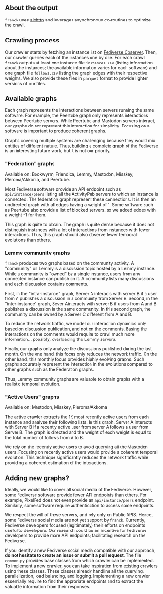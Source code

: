 ## About the output

`franck` uses [aiohttp](https://docs.aiohttp.org/en/stable/index.html) and leverages asynchronous co-routines to optimize the crawl.

## Crawling process

Our crawler starts by fetching an instance list on [Fediverse Observer](https://fediverse.observer).
Then, our crawler queries each of the instances one by one.
For each crawl, `franck` outputs at least one instance file `instances.csv` (listing information about the instances; the available information varies for each software) and one graph file `follows.csv` listing the graph edges with their respective weights.
We also provide these files in `parquet` format to provide lighter versions of our files.

## Available graphs

Each graph represents the interactions between servers running the same software.
For example, the Peertube graph only represents interactions between Peertube servers.
While Peertube and Mastodon servers interact, our graphs do not represent this interaction for simplicity.
Focusing on a software is important to produce coherent graphs.

Graphs covering multiple systems are challenging because they would mix entities of different nature.
Thus, building a complete graph of the Fediverse is an interesting future work, but it is not our priority.

### "Federation" graphs

Available on: Bookwyrm, Friendica, Lemmy, Mastodon, Misskey, Pleroma/Akkoma, and Peertube.

Most Fediverse software provide an API endpoint such as `api/instance/peers` listing all the ActivityPub servers to which an instance is connected.
The federation graph represent these connections.
It is then an undirected graph with all edges having a weight of 1.
Some software such as Peertube also provide a list of blocked servers, so we added edges with a weight -1 for them.

This graph is quite to obtain.
The graph is quite dense because it does not distinguish instances with a lot of interactions from instances with fewer interactions.
Thus, this graph should also observe fewer temporal evolutions than others.


### Lemmy community graphs

`franck` produces two graphs based on the community activity.
A "community" on Lemmy is a discussion topic hosted by a Lemmy instance.
While a community is "owned" by a single instance, users from any connected instance can publish on it.
A community lists many discussions and each discussion contains comments.

First, in the "intra-instance" graph, Server A interacts with server B if a user from A publishes a discussion in a community from Server B.
Second, in the "inter-instance" graph, Sever Ainteracts with server B if users from A and B publishes a discussion in the same community.
In this second graph, the community can be owned by a Server C different from A and B.

To reduce the network traffic, we model our interaction dynamics only based on discussion publication, and not on the comments.
Basing the interactions on the comments would require to crawl much more information... possibly, overloading the Lemmy servers.

Finally, our graphs only analyze the discussions published during the last month.
On the one hand, this focus only reduces the network traffic.
On the other hand, this monthly focus provides highly evolving graphs.
Such graphs accurately represent the interaction in the evolutions compared to other graphs such as the Federation graphs.

Thus, Lemmy community graphs are valuable to obtain graphs with a realistic temporal evolution.

### "Active Users" graphs

Available on: Mastodon, Misskey, Pleroma/Akkoma

The active crawler extracts the 1K most recently active users from each instance and analyse their following lists.
In this graph, Server A interacts with Server B if a recently active user from server A follows a user from Server B.
The graph is directed and the weight of each weight is equal to the total number of follows from A to B.

We rely on the recently active users to avoid querying all the Mastodon users.
Focusing on recently active users would provide a coherent temporal evolution. 
This technique significantly reduces the network traffic while providing a coherent estimation of the interactions.


## Adding new graphs?

Ideally, we would like to cover all social media of the Fediverse.
However, some Fediverse software provide fewer API endpoints than others.
For example, PixelFed does not even provide an `api/instance/peers` endpoint.
Similarly, some software require authentication to access some endpoints.

We respect the will of these servers, and rely only on Public APIS.
Hence, some Fediverse social media are not yet support by `franck`.
Currently, Fediverse developers focused (legitimately) their efforts on endpoints useful to developers.
Our research could be an incentive for Fediverse developers to provide more API endpoints; facilitating research on the Fediverse.

If you identify a new Fediverse social media compatible with our approach, **do not hesitate to create an issue or submit a pull request**.
The file `common.py` provides base classes from which crawler can be implemented.
To implement a new crawler, you can take inspiration from existing crawlers using these classes.
These classes already handling all the querying, parallelization, load balancing, and logging.
Implementing a new crawler essentially require to find the approriate endpoints and to extract the valuable information from their responses.
